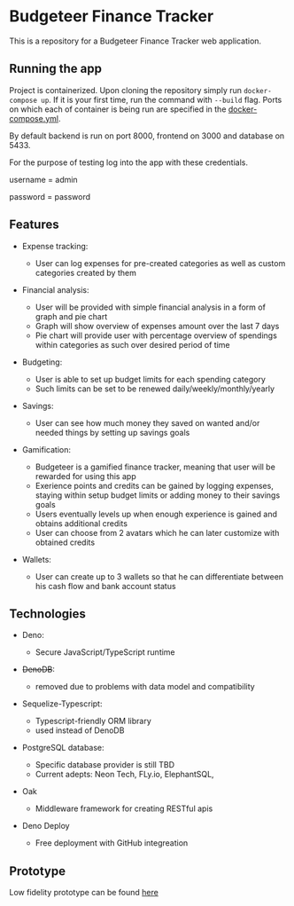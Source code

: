# Budgeteer Finance Tracker

This is a repository for a Budgeteer Finance Tracker web application.

## Running the app
Project is containerized. Upon cloning the repository simply run `docker-compose up`. If it is your first time, run the command with `--build` flag.
Ports on which each of container is being run are specified in the [docker-compose.yml](https://github.com/basissar/budgeteer/blob/main/docker-compose.yml).

By default backend is run on port 8000, frontend on 3000 and database on 5433. 

For the purpose of testing log into the app with these credentials.

username = admin

password = password



## Features
- Expense tracking:
  - User can log expenses for pre-created categories as well as custom categories created by them
  
- Financial analysis:
  -  User will be provided with simple financial analysis in a form of graph and pie chart
  -  Graph will show overview of expenses amount over the last 7 days
  -  Pie chart will provide user with percentage overview of spendings within categories as such over desired period of time

- Budgeting:
  - User is able to set up budget limits for each spending category
  - Such limits can be set to be renewed daily/weekly/monthly/yearly
 
- Savings:
  -  User can see how much money they saved on wanted and/or needed things by setting up savings goals

- Gamification:
  -  Budgeteer is a gamified finance tracker, meaning that user will be rewarded for using this app
  -  Exerience points and credits can be gained by logging expenses, staying within setup budget limits or adding money to their savings goals
  -  Users eventually levels up when enough experience is gained and obtains additional credits
  -  User can choose from 2 avatars which he can later customize with obtained credits

 
- Wallets:
  -  User can create up to 3 wallets so that he can differentiate between his cash flow and bank account status 

## Technologies 

-  Deno:
   -  Secure JavaScript/TypeScript runtime

-  ~~DenoDB~~:
    -  removed due to problems with data model and compatibility

- Sequelize-Typescript:
    - Typescript-friendly ORM library 
    - used instead of DenoDB

-  PostgreSQL database:
   -  Specific database provider is still TBD
   -  Current adepts: Neon Tech, FLy.io, ElephantSQL,

-  Oak
   -  Middleware framework for creating RESTful apis

-  Deno Deploy
   -  Free deployment with GitHub integreation

## Prototype

Low fidelity prototype can be found [here](https://www.figma.com/file/1aMCWOVfEzj4qrMws1AQkg/Budgeteer_LOFI?type=design&node-id=0%3A1&mode=design&t=DpbqEXuPoK9uCUj5-1)


